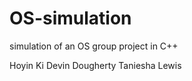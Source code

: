 # OS-simulation
simulation of an OS group project in C++

  Hoyin Ki
  Devin Dougherty
  Taniesha Lewis
